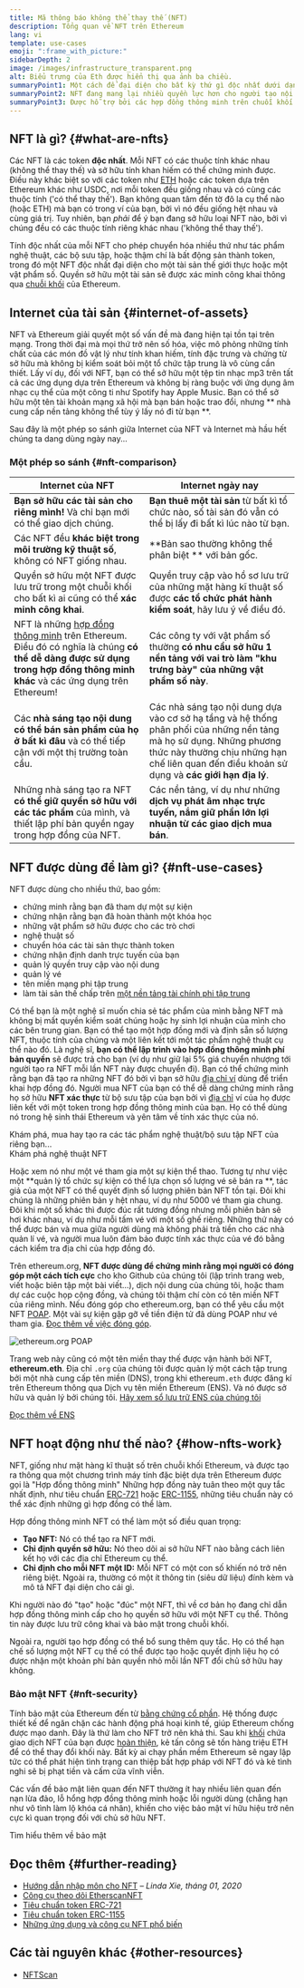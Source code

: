 ```yaml
---
title: Mã thông báo không thể thay thế (NFT)
description: Tổng quan về NFT trên Ethereum
lang: vi
template: use-cases
emoji: ":frame_with_picture:"
sidebarDepth: 2
image: /images/infrastructure_transparent.png
alt: Biểu trưng của Eth được hiển thị qua ảnh ba chiều.
summaryPoint1: Một cách để đại diện cho bất kỳ thứ gì độc nhất dưới dạng tài sản dựa trên Ethereum.
summaryPoint2: NFT đang mang lại nhiều quyền lực hơn cho người tạo nội dung hơn bao giờ hết.
summaryPoint3: Được hỗ trợ bởi các hợp đồng thông minh trên chuỗi khối Ethereum.
---
```


## NFT là gì? {#what-are-nfts}

Các NFT là các token **độc nhất**. Mỗi NFT có các thuộc tính khác nhau (không thể thay thế) và sở hữu tính khan hiếm có thể chứng minh được. Điều này khác biệt so với các token như [ETH](/glossary/#ether) hoặc các token dựa trên Ethereum khác như USDC, nơi mỗi token đều giống nhau và có cùng các thuộc tính ('có thể thay thế'). Bạn không quan tâm đến tờ đô la cụ thể nào (hoặc ETH) mà bạn có trong ví của bạn, bởi vì nó đều giống hệt nhau và cùng giá trị. Tuy nhiên, bạn _phải_ để ý bạn đang sở hữu loại NFT nào, bởi vì chúng đều có các thuộc tính riêng khác nhau ('không thể thay thế').

Tính độc nhất của mỗi NFT cho phép chuyển hóa nhiều thứ như tác phẩm nghệ thuật, các bộ sưu tập, hoặc thậm chí là bất động sản thành token, trong đó một NFT độc nhất đại diện cho một tài sản thế giới thực hoặc một vật phẩm số. Quyền sở hữu một tài sản sẽ được xác minh công khai thông qua [chuỗi khối](/glossary/#blockchain) của Ethereum.

<YouTube id="Xdkkux6OxfM" />

## Internet của tài sản {#internet-of-assets}

NFT và Ethereum giải quyết một số vấn đề mà đang hiện tại tồn tại trên mạng. Trong thời đại mà mọi thứ trở nên số hóa, việc mô phỏng những tính chất của các món đồ vật lý như tính khan hiếm, tính đặc trưng và chứng từ sở hữu mà không bị kiểm soát bỏi một tổ chức tập trung là vô cùng cần thiết. Lấy ví dụ, đối với NFT, bạn có thể sở hữu một tệp tin nhạc mp3 trên tất cả các ứng dụng dựa trên Ethereum và không bị ràng buộc với ứng dụng âm nhạc cụ thể của một công ti như Spotify hay Apple Music. Bạn có thể sở hữu một tên tài khoản mạng xã hội mà bạn bán hoặc trao đổi, nhưng ** nhà cung cấp nền tảng không thể tùy ý lấy nó đi từ bạn **.

Sau đây là một phép so sánh giữa Internet của NFT và Internet mà hầu hết chúng ta dang dùng ngày nay...

### Một phép so sánh {#nft-comparison}

| Internet của NFT                                                                                                                                                                                     | Internet ngày nay                                                                                                                                                                                                    |
| ---------------------------------------------------------------------------------------------------------------------------------------------------------------------------------------------------- | -------------------------------------------------------------------------------------------------------------------------------------------------------------------------------------------------------------------- |
| **Bạn sở hữu các tài sản cho riêng mình!** Và chỉ bạn mới có thể giao dịch chúng.                                                                                                                    | **Bạn thuê một tài sản** từ bất kì tổ chức nào, số tài sản đó vẫn có thể bị lấy đi bất kì lúc nào từ bạn.                                                                                                            |
| Các NFT đều **khác biệt trong môi trường kỹ thuật số**, không có NFT giống nhau.                                                                                                                     | **Bản sao thường không thể phân biệt ** với bản gốc.                                                                                                                                                                 |
| Quyền sở hữu một NFT được lưu trữ trong một chuỗi khối cho bất kì ai cũng có thể **xác minh công khai**.                                                                                             | Quyền truy cập vào hồ sơ lưu trữ của những mặt hàng kĩ thuật số được **các tổ chức phát hành kiểm soát**, hãy lưu ý về điều đó.                                                                                      |
| NFT là những [hợp đồng thông minh](/glossary/#smart-contract) trên Ethereum. Điều đó có nghĩa là chúng **có thể dễ dàng được sử dụng trong hợp đồng thông minh khác** và các ứng dụng trên Ethereum! | Các công ty với vật phẩm số thường **có nhu cầu sở hữu 1 nền tảng với vai trò làm "khu trưng bày" của những vật phẩm số này**.                                                                                       |
| Các **nhà sáng tạo nội dung có thể bán sản phẩm của họ ở bất kì đâu** và có thể tiếp cận với một thị trường toàn cầu.                                                                                | Các nhà sáng tạo nội dung dựa vào cơ sở hạ tầng và hệ thống phân phối của những nền tảng mà họ sử dụng. Những phương thức này thường chịu những hạn chế liên quan đến điều khoản sử dụng và **các giới hạn địa lý**. |
| Những nhà sáng tạo ra NFT **có thể giữ quyền sở hữu với các tác phẩm** của mình, và thiết lập phí bản quyền ngay trong hợp đồng của NFT.                                                             | Các nền tảng, ví dụ như những **dịch vụ phát âm nhạc trực tuyến, nắm giữ phần lớn lợi nhuận từ các giao dịch mua bán**.                                                                                              |

## NFT được dùng để làm gì? {#nft-use-cases}

NFT được dùng cho nhiều thứ, bao gồm:

- chứng minh rằng bạn đã tham dự một sự kiện
- chứng nhận rằng bạn đã hoàn thành một khóa học
- những vật phẩm sở hữu được cho các trò chơi
- nghệ thuật số
- chuyển hóa các tài sản thực thành token
- chứng nhận định danh trực tuyến của bạn
- quản lý quyền truy cập vào nội dung
- quản lý vé
- tên miền mạng phi tập trung
- làm tài sản thế chấp trên [một nền tảng tài chính phi tập trung](/glossary/#defi)

Có thể bạn là một nghệ sĩ muốn chia sẻ tác phẩm của mình bằng NFT mà không bị mất quyền kiểm soát chúng hoặc hy sinh lợi nhuận của mình cho các bên trung gian. Bạn có thể tạo một hợp đồng mới và định sẵn số lượng NFT, thuộc tính của chúng và một liên kết tới một tác phẩm nghệ thuật cụ thể nào đó. Là nghệ sĩ, **bạn có thể lập trình vào hợp đồng thông minh phí bản quyền** sẽ được trả cho bạn (ví dụ như giữ lại 5% giá chuyển nhượng tới người tạo ra NFT mỗi lần NFT này được chuyển đi). Bạn có thể chứng minh rằng bạn đã tạo ra những NFT đó bởi vì bạn sở hữu [địa chỉ ví](/glossary/#wallet) dùng để triển khai hợp đồng đó. Người mua NFT của bạn có thể dễ dàng chứng minh rằng họ sở hữu **NFT xác thực** từ bộ sưu tập của bạn bởi vì [địa chỉ](/glossary/#address) ví của họ được liên kết với một token trong hợp đồng thông minh của bạn. Họ có thể dùng nó trong hệ sinh thái Ethereum và yên tâm về tính xác thực của nó.

<InfoBanner shouldSpaceBetween emoji=":eyes:" mt="8">
  <div>Khám phá, mua hay tạo ra các tác phẩm nghệ thuật/bộ sưu tập NFT của riêng bạn...</div>
  <ButtonLink href="/apps/?category=collectibles#explore">
    Khám phá nghệ thuật NFT
  </ButtonLink>
</InfoBanner>

Hoặc xem nó như một vé tham gia một sự kiện thể thao. Tương tự như việc một **quản lý tổ chức sự kiện có thể lựa chọn số lượng vé sẽ bán ra **, tác giả của một NFT có thể quyết định số lượng phiên bản NFT tồn tại. Đôi khi chúng là những phiên bản y hệt nhau, ví dụ như 5000 vé tham gia chung. Đôi khi một số khác thì được đúc rất tương đồng nhưng mỗi phiên bản sẽ hơi khác nhau, ví dụ như mỗi tấm vé với một số ghế riêng. Những thứ này có thể được bán và mua giữa người dùng mà không phải trả tiền cho các nhà quản lí vé, và người mua luôn đảm bảo được tính xác thực của vé đó bằng cách kiểm tra địa chỉ của hợp đồng đó.

Trên ethereum.org, **NFT được dùng để chứng minh rằng mọi người có đóng góp một cách tích cực** cho kho Github của chúng tôi (lập trình trang web, viết hoặc biên tập một bài viết...), dịch nội dung của chúng tôi, hoặc tham dự các cuộc họp cộng đồng, và chúng tôi thậm chí còn có tên miền NFT của riêng mình. Nếu đóng góp cho ethereum.org, bạn có thể yêu cầu một NFT [POAP](/glossary/#poap). Một vài sự kiện gặp gỡ về tiền điện tử đã dùng POAP như vé tham gia. [Đọc thêm về việc đóng góp](/contributing/#poap).

![ethereum.org POAP](./poap.png)

Trang web này cũng có một tên miền thay thế được vận hành bởi NFT, **ethereum.eth**. Địa chỉ `.org` của chúng tôi được quản lý một cách tập trung bởi một nhà cung cấp tên miền (DNS), trong khi ethereum`.eth` được đăng kí trên Ethereum thông qua Dịch vụ tên miền Ethereum (ENS). Và nó được sở hữu và quản lý bởi chúng tôi. [Hãy xem sổ lưu trữ ENS của chúng tôi](https://app.ens.domains/name/ethereum.eth)

[Đọc thêm về ENS](https://app.ens.domains)

<Divider />

## NFT hoạt động như thế nào? {#how-nfts-work}

NFT, giống như mặt hàng kĩ thuật số trên chuỗi khối Ethereum, và được tạo ra thông qua một chương trình máy tính đặc biệt dựa trên Ethereum được gọi là "Hợp đồng thông minh" Những hợp đồng này tuân theo một quy tắc nhất định, như tiêu chuẩn [ERC-721](/glossary/#erc-721) hoặc [ERC-1155](/glossary/#erc-1155), những tiêu chuẩn này có thể xác định những gì hợp đồng có thể làm.

Hợp đồng thông minh NFT có thể làm một số điều quan trọng:

- **Tạo NFT:** Nó có thể tạo ra NFT mới.
- **Chỉ định quyền sở hữu:** Nó theo dõi ai sở hữu NFT nào bằng cách liên kết họ với các địa chỉ Ethereum cụ thể.
- **Chỉ định cho mỗi NFT một ID:** Mỗi NFT có một con số khiến nó trở nên riêng biệt. Ngoài ra, thường có một ít thông tin (siêu dữ liệu) đính kèm và mô tả NFT đại diện cho cái gì.

Khi người nào đó "tạo" hoặc "đúc" một NFT, thì về cơ bản họ đang chỉ dẫn hợp đồng thông minh cấp cho họ quyền sở hữu với một NFT cụ thể. Thông tin này được lưu trữ công khai và bảo mật trong chuỗi khối.

Ngoài ra, người tạo hợp đồng có thể bổ sung thêm quy tắc. Họ có thể hạn chế số lượng một NFT cụ thể có thể được tạo hoặc quyết định liệu họ có được nhận một khoản phí bản quyền nhỏ mỗi lần NFT đổi chủ sở hữu hay không.

### Bảo mật NFT {#nft-security}

Tính bảo mật của Ethereum đến từ [bằng chứng cổ phần](/glossary/#pos). Hệ thống được thiết kế để ngăn chặn các hành động phá hoại kinh tế, giúp Ethereum chống được mạo danh. Đây là thứ làm cho NFT trở nên khả thi. Sau khi [khối](/glossary/#block) chứa giao dịch NFT của bạn được [hoàn thiện](/glossary/#finality), kẻ tấn công sẽ tốn hàng triệu ETH để có thể thay đổi khối này. Bất kỳ ai chạy phần mềm Ethereum sẽ ngay lập tức có thể phát hiện tình trạng can thiệp bất hợp pháp với NFT đó và kẻ tình nghi sẽ bị phạt tiền và cấm cửa vĩnh viễn.

Các vấn đề bảo mật liên quan đến NFT thường ít hay nhiều liên quan đến nạn lừa đảo, lỗ hổng hợp đồng thông minh hoặc lỗi người dùng (chẳng hạn như vô tình làm lộ khóa cá nhân), khiến cho việc bảo mật ví hữu hiệu trở nên cực kì quan trọng đối với chủ sở hữu NFT.

<ButtonLink href="/security/">
  Tìm hiểu thêm về bảo mật
</ButtonLink>

## Đọc thêm {#further-reading}

- [Hướng dẫn nhập môn cho NFT](https://linda.mirror.xyz/df649d61efb92c910464a4e74ae213c4cab150b9cbcc4b7fb6090fc77881a95d) – _Linda Xie, tháng 01, 2020_
- [Công cụ theo dõi EtherscanNFT](https://etherscan.io/nft-top-contracts)
- [Tiêu chuẩn token ERC-721](/developers/docs/standards/tokens/erc-721/)
- [Tiêu chuẩn token ERC-1155](/developers/docs/standards/tokens/erc-1155/)
- [Những ứng dụng và công cụ NFT phổ biến](https://www.ethereum-ecosystem.com/blockchains/ethereum/nfts)

## Các tài nguyên khác {#other-resources}

- [NFTScan](https://nftscan.com/)

<Divider />

<QuizWidget quizKey="nfts" />
